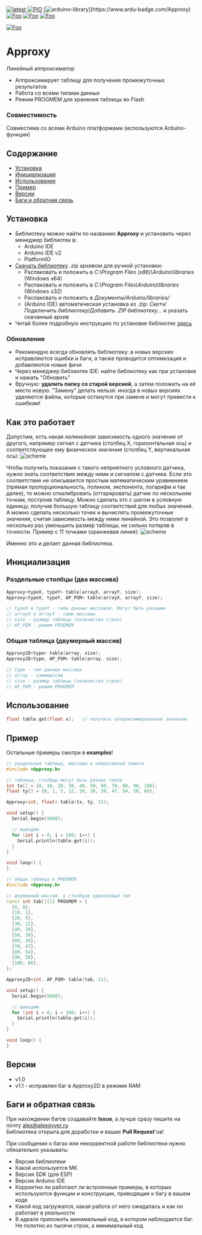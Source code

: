 [![latest](https://img.shields.io/github/v/release/GyverLibs/Approxy.svg?color=brightgreen)](https://github.com/GyverLibs/Approxy/releases/latest/download/Approxy.zip)
[![PIO](https://badges.registry.platformio.org/packages/gyverlibs/library/Approxy.svg)](https://registry.platformio.org/libraries/gyverlibs/Approxy)
[![arduino-library](https://www.ardu-badge.com/badge/Approxy.svg?)](https://www.ardu-badge.com/Approxy)
[![Foo](https://img.shields.io/badge/Website-AlexGyver.ru-blue.svg?style=flat-square)](https://alexgyver.ru/)
[![Foo](https://img.shields.io/badge/%E2%82%BD$%E2%82%AC%20%D0%9D%D0%B0%20%D0%BF%D0%B8%D0%B2%D0%BE-%D1%81%20%D1%80%D1%8B%D0%B1%D0%BA%D0%BE%D0%B9-orange.svg?style=flat-square)](https://alexgyver.ru/support_alex/)
[![Foo](https://img.shields.io/badge/README-ENGLISH-blueviolet.svg?style=flat-square)](https://github-com.translate.goog/GyverLibs/Approxy?_x_tr_sl=ru&_x_tr_tl=en)  

[![Foo](https://img.shields.io/badge/ПОДПИСАТЬСЯ-НА%20ОБНОВЛЕНИЯ-brightgreen.svg?style=social&logo=telegram&color=blue)](https://t.me/GyverLibs)

# Approxy
Линейный аппроксиматор
- Аппроксимирует таблицу для получения промежуточных результатов
- Работа со всеми типами данных
- Режим PROGMEM для хранения таблицы во Flash

### Совместимость
Совместима со всеми Arduino платформами (используются Arduino-функции)

## Содержание
- [Установка](#install)
- [Инициализация](#init)
- [Использование](#usage)
- [Пример](#example)
- [Версии](#versions)
- [Баги и обратная связь](#feedback)

<a id="install"></a>
## Установка
- Библиотеку можно найти по названию **Approxy** и установить через менеджер библиотек в:
    - Arduino IDE
    - Arduino IDE v2
    - PlatformIO
- [Скачать библиотеку](https://github.com/GyverLibs/Approxy/archive/refs/heads/main.zip) .zip архивом для ручной установки:
    - Распаковать и положить в *C:\Program Files (x86)\Arduino\libraries* (Windows x64)
    - Распаковать и положить в *C:\Program Files\Arduino\libraries* (Windows x32)
    - Распаковать и положить в *Документы/Arduino/libraries/*
    - (Arduino IDE) автоматическая установка из .zip: *Скетч/Подключить библиотеку/Добавить .ZIP библиотеку…* и указать скачанный архив
- Читай более подробную инструкцию по установке библиотек [здесь](https://alexgyver.ru/arduino-first/#%D0%A3%D1%81%D1%82%D0%B0%D0%BD%D0%BE%D0%B2%D0%BA%D0%B0_%D0%B1%D0%B8%D0%B1%D0%BB%D0%B8%D0%BE%D1%82%D0%B5%D0%BA)
### Обновление
- Рекомендую всегда обновлять библиотеку: в новых версиях исправляются ошибки и баги, а также проводится оптимизация и добавляются новые фичи
- Через менеджер библиотек IDE: найти библиотеку как при установке и нажать "Обновить"
- Вручную: **удалить папку со старой версией**, а затем положить на её место новую. "Замену" делать нельзя: иногда в новых версиях удаляются файлы, которые останутся при замене и могут привести к ошибкам!


## Как это работает
Допустим, есть некая *нелинейная* зависимость одного значения от другого, например сигнал с датчика 
(столбец X, горизонтальная ось) и соответствующее ему физическое значение (столбец Y, вертикальная ось):
![scheme](/docs/p1.png)

Чтобы получить показания с такого неприятного условного датчика, нужно знать соответствие между ними и сигналом с датчика. 
Если это соответствие не описывается простым математическим уравнением (прямая пропорциональность, полином, экспонента, логарифм и так далее), то 
можно откалибровать (оттарировать) датчик по нескольким точкам, построив таблицу. Можно сделать это с шагом в условную единицу, 
получив большую таблицу соответствий для любых значений. А можно сделать несколько точек и вычислять промежуточные значения, 
считая зависимость между ними линейной. Это позволит в несколько раз уменьшить размер таблицы, не сильно потеряв в точности. Пример с 11 точками (оранжевая линия):
![scheme](/docs/p2.png)

Именно это и делает данная библиотека.

<a id="init"></a>
## Инициализация
### Раздельные столбцы (два массива)
```cpp
Approxy<typeX, typeY> table(arrayX, arrayY, size);
Approxy<typeX, typeY, AP_PGM> table(arrayX, arrayY, size);

// typeX и typeY - типы данных массивов. Могут быть разными
// arrayX и arrayY - сами массивы
// size - размер таблицы (количество строк)
// AP_PGM - режим PROGMEM
```
### Общая таблица (двумерный массив)
```cpp
Approxy2D<type> table(array, size);
Approxy2D<type, AP_PGM> table(array, size);

// type - тип данных массива
// array - самимассив
// size - размер таблицы (количество строк)
// AP_PGM - режим PROGMEM
```

<a id="usage"></a>
## Использование
```cpp
float table.get(float x);   // получить аппроксимированное значение
```

<a id="example"></a>
## Пример
Остальные примеры смотри в **examples**!
```cpp
// раздельная таблица, массивы в оперативной памяти
#include <Approxy.h>

// таблица, столбцы могут быть разных типов
int tx[] = {0, 10, 20, 30, 40, 50, 60, 70, 80, 90, 100};
float ty[] = {0, 1, 5, 12, 20, 30, 39, 47, 54, 58, 60};

Approxy<int, float> table(tx, ty, 11);

void setup() {
  Serial.begin(9600);

  // выводим
  for (int i = 0; i < 100; i++) {
    Serial.println(table.get(i));
  }
}

void loop() {
}
```

```cpp
// общая таблица в PROGMEM
#include <Approxy.h>

// двумерный массив, у столбцов одинаковый тип
const int tab[][2] PROGMEM = {
  {0, 0},
  {10, 1},
  {20, 5},
  {30, 12},
  {40, 20},
  {50, 30},
  {60, 39},
  {70, 47},
  {80, 54},
  {90, 58},
  {100, 60},
};

Approxy2D<int, AP_PGM> table(tab, 11);

void setup() {
  Serial.begin(9600);

  // выводим
  for (int i = 0; i < 100; i++) {
    Serial.println(table.get(i));
  }
}

void loop() {
}
```

<a id="versions"></a>
## Версии
- v1.0
- v1.1 - исправлен баг в Approxy2D в режиме RAM

<a id="feedback"></a>
## Баги и обратная связь
При нахождении багов создавайте **Issue**, а лучше сразу пишите на почту [alex@alexgyver.ru](mailto:alex@alexgyver.ru)  
Библиотека открыта для доработки и ваших **Pull Request**'ов!


При сообщении о багах или некорректной работе библиотеки нужно обязательно указывать:
- Версия библиотеки
- Какой используется МК
- Версия SDK (для ESP)
- Версия Arduino IDE
- Корректно ли работают ли встроенные примеры, в которых используются функции и конструкции, приводящие к багу в вашем коде
- Какой код загружался, какая работа от него ожидалась и как он работает в реальности
- В идеале приложить минимальный код, в котором наблюдается баг. Не полотно из тысячи строк, а минимальный код
